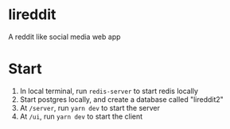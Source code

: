# lireddit
A reddit like social media web app

# Start
1. In local terminal, run `redis-server` to start redis locally  
2. Start postgres locally, and create a database called "lireddit2"
3. At `/server`, run `yarn dev` to start the server  
4. At `/ui`, run `yarn dev` to start the client  
